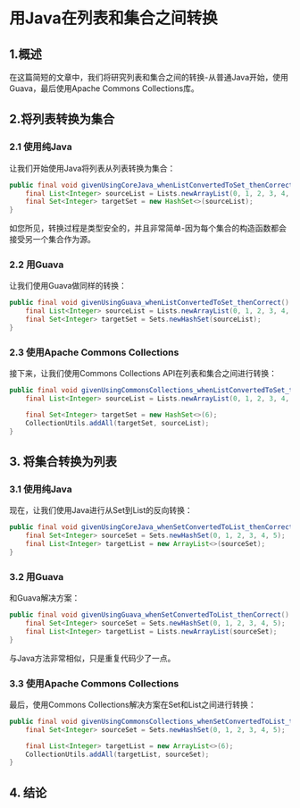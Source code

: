 # 用Java在列表和集合之间转换

## 1.概述
在这篇简短的文章中，我们将研究列表和集合之间的转换-从普通Java开始，使用Guava，最后使用Apache Commons Collections库。

## 2.将列表转换为集合
### 2.1 使用纯Java
让我们开始使用Java将列表从列表转换为集合：

```java
public final void givenUsingCoreJava_whenListConvertedToSet_thenCorrect() {
    final List<Integer> sourceList = Lists.newArrayList(0, 1, 2, 3, 4, 5);
    final Set<Integer> targetSet = new HashSet<>(sourceList);
}
```

如您所见，转换过程是类型安全的，并且非常简单-因为每个集合的构造函数都会接受另一个集合作为源。

### 2.2 用Guava
让我们使用Guava做同样的转换：

```java
public final void givenUsingGuava_whenListConvertedToSet_thenCorrect() {
    final List<Integer> sourceList = Lists.newArrayList(0, 1, 2, 3, 4, 5);
    final Set<Integer> targetSet = Sets.newHashSet(sourceList);
}
```

### 2.3 使用Apache Commons Collections
接下来，让我们使用Commons Collections API在列表和集合之间进行转换：

```java
public final void givenUsingCommonsCollections_whenListConvertedToSet_thenCorrect() {
    final List<Integer> sourceList = Lists.newArrayList(0, 1, 2, 3, 4, 5);

    final Set<Integer> targetSet = new HashSet<>(6);
    CollectionUtils.addAll(targetSet, sourceList);
}
```

## 3. 将集合转换为列表
### 3.1 使用纯Java
现在，让我们使用Java进行从Set到List的反向转换：

```java
public final void givenUsingCoreJava_whenSetConvertedToList_thenCorrect() {
    final Set<Integer> sourceSet = Sets.newHashSet(0, 1, 2, 3, 4, 5);
    final List<Integer> targetList = new ArrayList<>(sourceSet);
}
```

### 3.2 用Guava
和Guava解决方案：

```java
public final void givenUsingGuava_whenSetConvertedToList_thenCorrect() {
    final Set<Integer> sourceSet = Sets.newHashSet(0, 1, 2, 3, 4, 5);
    final List<Integer> targetList = Lists.newArrayList(sourceSet);
}
```

与Java方法非常相似，只是重复代码少了一点。

### 3.3 使用Apache Commons Collections
最后，使用Commons Collections解决方案在Set和List之间进行转换：

```java
public final void givenUsingCommonsCollections_whenSetConvertedToList_thenCorrect() {
    final Set<Integer> sourceSet = Sets.newHashSet(0, 1, 2, 3, 4, 5);

    final List<Integer> targetList = new ArrayList<>(6);
    CollectionUtils.addAll(targetList, sourceSet);
}
```

## 4. 结论